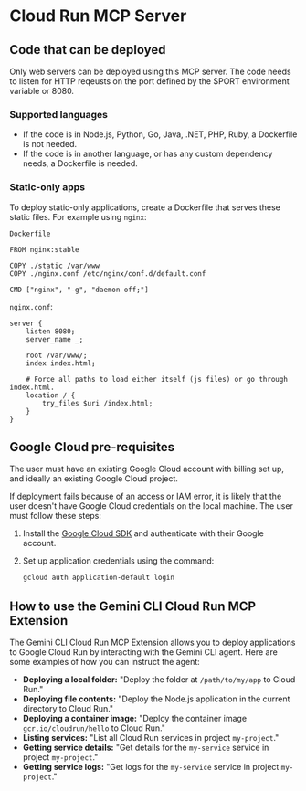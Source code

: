 # Cloud Run MCP Server

## Code that can be deployed

Only web servers can be deployed using this MCP server.
The code needs to listen for HTTP reqeusts on the port defined by the $PORT environment variable or 8080.

### Supported languages

- If the code is in Node.js, Python, Go, Java, .NET, PHP, Ruby, a Dockerfile is not needed.
- If the code is in another language, or has any custom dependency needs, a Dockerfile is needed.

### Static-only apps

To deploy static-only applications, create a Dockerfile that serves these static files. For example using `nginx`:

`Dockerfile`

```
FROM nginx:stable

COPY ./static /var/www
COPY ./nginx.conf /etc/nginx/conf.d/default.conf

CMD ["nginx", "-g", "daemon off;"]
```

`nginx.conf`:

```
server {
    listen 8080;
    server_name _;

    root /var/www/;
    index index.html;

    # Force all paths to load either itself (js files) or go through index.html.
    location / {
        try_files $uri /index.html;
    }
}
```

## Google Cloud pre-requisites

The user must have an existing Google Cloud account with billing set up, and ideally an existing Google Cloud project.

If deployment fails because of an access or IAM error, it is likely that the user doesn't have Google Cloud credentials on the local machine.
The user must follow these steps:

1. Install the [Google Cloud SDK](https://cloud.google.com/sdk/docs/install) and authenticate with their Google account.

2. Set up application credentials using the command:
   ```bash
   gcloud auth application-default login
   ```

## How to use the Gemini CLI Cloud Run MCP Extension

The Gemini CLI Cloud Run MCP Extension allows you to deploy applications to Google Cloud Run by interacting with the Gemini CLI agent. Here are some examples of how you can instruct the agent:

- **Deploying a local folder:** "Deploy the folder at `/path/to/my/app` to Cloud Run."
- **Deploying file contents:** "Deploy the Node.js application in the current directory to Cloud Run."
- **Deploying a container image:** "Deploy the container image `gcr.io/cloudrun/hello` to Cloud Run."
- **Listing services:** "List all Cloud Run services in project `my-project`."
- **Getting service details:** "Get details for the `my-service` service in project `my-project`."
- **Getting service logs:** "Get logs for the `my-service` service in project `my-project`."
